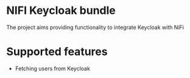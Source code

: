 # NIFI Keycloak bundle

The project aims providing functionality to integrate Keycloak with NiFi

# Supported features

* Fetching users from Keycloak